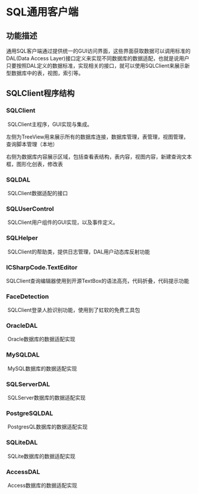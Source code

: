 # SQL通用客户端

## 功能描述

​			通用SQL客户端通过提供统一的GUI访问界面，这些界面获取数据可以调用标准的DAL(Data Access Layer)接口定义来实现不同数据库的数据适配，也就是说用户只要按照DAL定义的数据标准，实现相关的接口，就可以使用SQLClient来展示新型数据库中的表，视图，索引等。

## SQLClient程序结构

### 	SQLClient

​		SQLClient主程序，GUI实现与集成。

​		左侧为TreeView用来展示所有的数据库连接，数据库管理，表管理，视图管理，查询脚本管理（本地）

​		右侧为数据库内容展示区域，包括查看表结构，表内容，视图内容，新建查询文本框，图形化创表，修改表

### 	SQLDAL

​				SQLClient数据适配的接口

### 	SQLUserControl

​				SQLClient用户组件的GUI实现，以及事件定义。

### 	SQLHelper

​				SQLClient的帮助类，提供日志管理，DAL用户动态库反射功能

### 	ICSharpCode.TextEditor

​				SQLClient查询编辑器使用到开源TextBox的语法高亮，代码折叠，代码提示功能

### 	FaceDetection

​				SQLClient登录人脸识别功能，使用到了虹软的免费工具包

### 	OracleDAL

​				Oracle数据库的数据适配实现

### 	MySQLDAL

​				MySQL数据库的数据适配实现

### 	SQLServerDAL

​				SQLServer数据库的数据适配实现

### 	PostgreSQLDAL

​				PostgresQL数据库的数据适配实现

### 	SQLiteDAL

​			SQLite数据库的数据适配实现

### 	AccessDAL

​			Access数据库的数据适配实现
